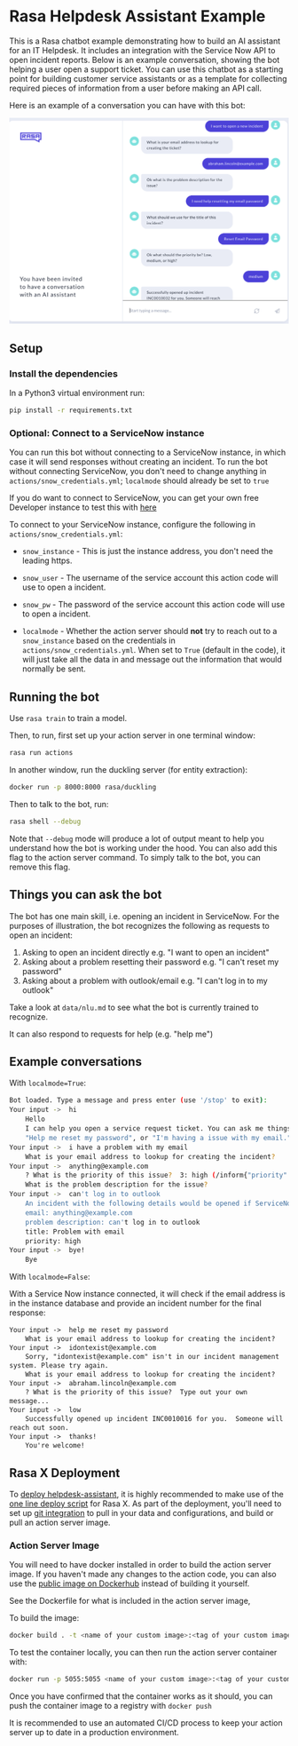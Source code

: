 # Rasa Helpdesk Assistant Example

This is a Rasa chatbot example demonstrating how to build an AI assistant for an IT Helpdesk. It includes an integration with the Service Now API to open incident reports. Below is an example conversation, showing the bot helping a user open a support ticket. You can use this chatbot as a starting point for building customer service assistants or as a template for collecting required pieces of information from a user before making an API call. 

Here is an example of a conversation you can have with this bot:

![Screenshot](./screenshots/demo_ss.png?raw=true)

## Setup

### Install the dependencies

In a Python3 virtual environment run:

```bash
pip install -r requirements.txt
```

### Optional: Connect to a ServiceNow instance

You can run this bot without connecting to a ServiceNow instance, in which case it will
send responses without creating an incident. To run the bot  without connecting ServiceNow,
you don't need to change anything in `actions/snow_credentials.yml`; `localmode` should already be set
to `true`

If you do want to connect to ServiceNow, you can get your own free Developer instance 
to test this with [here](https://developer.servicenow.com/app.do#!/home)

To connect to your ServiceNow instance, configure the following in `actions/snow_credentials.yml`:

- `snow_instance` - This is just the instance address, you don't need the leading https.

- `snow_user` - The username of the service account this action code will use to open a incident.

- `snow_pw` - The password of the service account this action code will use to open a incident.

- `localmode` -  Whether the action server should **not** try to reach out to a `snow_instance` based on the credentials in `actions/snow_credentials.yml`. When set to `True` (default in the code), it will just take all the data in and message out the information that would normally be sent.

## Running the bot

Use `rasa train` to train a model.

Then, to run, first set up your action server in one terminal window:

```bash
rasa run actions
```

In another window, run the duckling server (for entity extraction):

```bash
docker run -p 8000:8000 rasa/duckling
```

Then to talk to the bot, run:

```bash
rasa shell --debug
```

Note that `--debug` mode will produce a lot of output meant to help you understand how the bot is working
under the hood. You can also add this flag to the action server command. To simply talk to the bot, you can remove this flag.

## Things you can ask the bot

The bot has one main skill, i.e. opening an incident in ServiceNow.
For the purposes of illustration, the bot recognizes the following as requests to open an incident:

1. Asking to open an incident directly e.g. "I want to open an incident"
2. Asking about a problem resetting their password e.g. "I can't reset my password"
3. Asking about a problem with outlook/email e.g. "I can't log in to my outlook"

Take a look at `data/nlu.md` to see what the bot is currently trained to recognize.

It can also respond to requests for help (e.g. "help me")

## Example conversations

With `localmode=True`:

```sh
Bot loaded. Type a message and press enter (use '/stop' to exit):
Your input ->  hi
    Hello
    I can help you open a service request ticket. You can ask me things like "Open an incident",
    "Help me reset my password", or "I'm having a issue with my email."
Your input ->  i have a problem with my email
    What is your email address to lookup for creating the incident?
Your input ->  anything@example.com
    ? What is the priority of this issue?  3: high (/inform{"priority":"high"})      # This is a button
    What is the problem description for the issue?
Your input ->  can't log in to outlook
    An incident with the following details would be opened if ServiceNow was connected:
    email: anything@example.com
    problem description: can't log in to outlook
    title: Problem with email
    priority: high
Your input ->  bye!
    Bye
```

With `localmode=False`:

With a Service Now instance connected, it will check if the email address is in the instance database and provide an incident number for the final response:

```
Your input ->  help me reset my password
    What is your email address to lookup for creating the incident?
Your input ->  idontexist@example.com
    Sorry, "idontexist@example.com" isn't in our incident management system. Please try again.
    What is your email address to lookup for creating the incident?
Your input ->  abraham.lincoln@example.com
    ? What is the priority of this issue?  Type out your own message...
Your input ->  low
    Successfully opened up incident INC0010016 for you.  Someone will reach out soon.
Your input ->  thanks!
    You're welcome!
```

## Rasa X Deployment

To [deploy helpdesk-assistant](https://rasa.com/docs/rasa/user-guide/how-to-deploy/), it is highly recommended to make use of the 
[one line deploy script](https://rasa.com/docs/rasa-x/installation-and-setup/one-line-deploy-script/) for Rasa X. As part of the deployment, you'll need to set up [git integration](https://rasa.com/docs/rasa-x/installation-and-setup/integrated-version-control/#connect-your-rasa-x-server-to-a-git-repository) to pull in your data and 
configurations, and build or pull an action server image.

### Action Server Image

You will need to have docker installed in order to build the action server image. If you haven't made any changes to the action code, you can also use
the [public image on Dockerhub](https://hub.docker.com/r/rasa/helpdesk-assistant) instead of building it yourself. 


See the Dockerfile for what is included in the action server image,

To build the image:

```bash
docker build . -t <name of your custom image>:<tag of your custom image>
```

To test the container locally, you can then run the action server container with:

```bash
docker run -p 5055:5055 <name of your custom image>:<tag of your custom image>
```

Once you have confirmed that the container works as it should, you can push the container image to a registry with `docker push`

It is recommended to use an automated CI/CD process to keep your action server up to date in a production environment.
